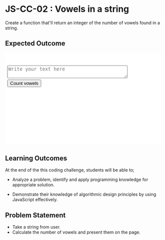 
# JS-CC-02 : Vowels in a string

Create a function that'll return an integer of the number of vowels found in a string.

## Expected Outcome

<img src="./img/vowels.gif" width="600" />

## Learning Outcomes

At the end of the this coding challenge, students will be able to;

- Analyze a problem, identify and apply programming knowledge for appropriate solution.

- Demonstrate their knowledge of algorithmic design principles by using JavaScript effectively.

## Problem Statement

- Take a string from user.
- Calculate the number of vowels and present them on the page.

